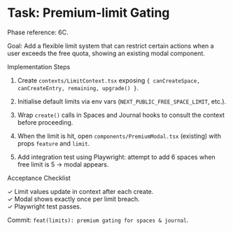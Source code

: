 # Task: Premium-limit Gating

Phase reference: 6C.

Goal: Add a flexible limit system that can restrict certain actions when a user exceeds the free quota, showing an existing modal component.

Implementation Steps

1. Create `contexts/LimitContext.tsx` exposing `{ canCreateSpace, canCreateEntry, remaining, upgrade() }`.

2. Initialise default limits via env vars (`NEXT_PUBLIC_FREE_SPACE_LIMIT`, etc.).

3. Wrap `create()` calls in Spaces and Journal hooks to consult the context before proceeding.

4. When the limit is hit, open `components/PremiumModal.tsx` (existing) with props `feature` and `limit`.

5. Add integration test using Playwright: attempt to add 6 spaces when free limit is 5 → modal appears.

Acceptance Checklist

✓ Limit values update in context after each create.  
✓ Modal shows exactly once per limit breach.  
✓ Playwright test passes.

Commit: `feat(limits): premium gating for spaces & journal`.
